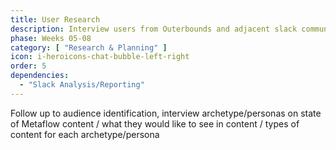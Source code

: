 ```yaml
---
title: User Research
description: Interview users from Outerbounds and adjacent slack communities
phase: Weeks 05-08
category: [ "Research & Planning" ]
icon: i-heroicons-chat-bubble-left-right
order: 5
dependencies:
  - "Slack Analysis/Reporting"
---
```


Follow up to audience identification, interview archetype/personas on state of Metaflow content / what they would like to see in content / types of content for each archetype/persona
